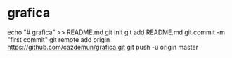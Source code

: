 # grafica

echo "# grafica" >> README.md
git init
git add README.md
git commit -m "first commit"
git remote add origin https://github.com/cazdemun/grafica.git
git push -u origin master